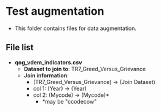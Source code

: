 # Test augmentation

- This folder contains files for data augmentation.


## File list

- **qog_vdem_indicators.csv**
  - **Dataset to join to**: TR7_Greed_Versus_Grievance
  - **Join information**:
    - (TR7_Greed_Versus_Grievance) -> (Join Dataset)
    - col 1: (Year) -> (Year)
    - col 2: (Mycode) -> (Mycode)*
      - *may be "ccodecow"
